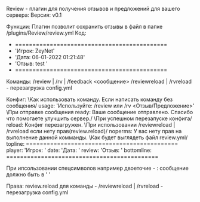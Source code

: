 Review - плагин для получения отзывов и предложений для вашего сервера:
Версия: v0.1

Функции:
Плагин позволит сохранить отзывы в файл в папке /plugins/Review/review.yml
Код:
- ============================================
- 'Игрок: ZeyNet'
- 'Дата: 06-01-2022 01:21:48'
- 'Отзыв: test '
- ============================================

Команды:
/review | /rv | /feedback <сообщение>
/reviewreload | /rvreload - перезагрузка config.yml


Конфиг:
\Как использовать команду. Если написать команду без сообщения/
usage: 'Используйте: /review или /rv <Отзыв/Предложение>'
\При отправке сообщения
ready: Ваше сообщение отправлено. Спасибо что помогаете улучшить сервер./
  \При успешном перезапуске конфига/
reload: Конфиг перезагружен.
  \При использовании /reviewreload | /rvreload если нету прав(review.reload)/
noperms: У вас нету прав на выполнение данной комманды.
  \Как будет выглядеть файл review.yml/
topline: ============================================
player: 'Игрок: '
date: 'Дата: '
review: 'Отзыв: '
bottomline: ============================================

При ипсользовании спецсимволов например двоеточие - : сообщение должно быть в ' '
​

Права:
review.reload для команды - /reviewreload | /rvreload - перезагрузка config.yml

